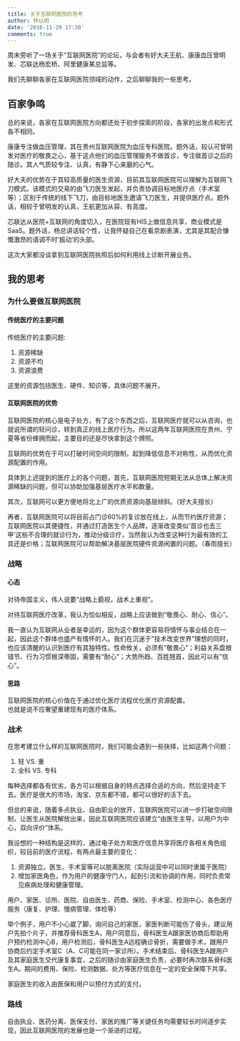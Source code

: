 ```yaml
---
title: 关于互联网医院的思考
author: 林以明
date: '2016-11-29 17:30'
comments: true
---
```


周末旁听了一场关于“互联网医院”的论坛，与会者有好大夫王航、康康血压曾明发、芯联达杨宏桥、阿里健康某总监等。

我们先聊聊各家在互联网医院领域的动作，之后聊聊我的一些思考。

## 百家争鸣
总的来说，各家在互联网医院方向都还处于初步探索的阶段，各家的出发点和形式各不相同。

康康专注做血压管理，其在贵州互联网医院为血压专科医院。题外话，较认可曾明发对医疗的敬畏之心，基于这点他们的血压管理服务不做首诊，专注做首诊之后的随诊。其人气质较专注、认真，有静下心来磨的心气。

好大夫的优势在于其较高质量的医生资源，目前其互联网医院可以理解为互联网飞刀模式。该模式的交易的由飞刀医生发起，并负责协调目标地医疗点（手术室等）；区别于传统的线下飞刀，由目标地医生邀请飞刀医生，并提供医疗点。题外话，相较于曾明发的认真，王航更加从容、有高度。

芯联达从医院+互联网的角度切入，在医院现有HIS上做信息共享，商业模式是SaaS。题外话，杨总讲话较个性，让我怀疑自己在看京剧表演，尤其是其配合慷慨激昂的语调不时‘振动’的头部。

这次大家都没谈拿到互联网医院执照后如何利用线上诊断开展业务。

## 我的思考

### 为什么要做互联网医院

#### 传统医疗的主要问题  
传统医疗的主要问题:   
1. 资源稀缺  
2. 资源不均  
3. 资源浪费  

这里的资源包括医生、硬件、知识等，具体问题不展开。

#### 互联网医院的优势
互联网医院的核心是电子处方，有了这个东西之后，互联网医疗就可以从咨询，也就说所谓的轻问诊，转到真正的线上医疗行为。所以这两年互联网医院在贵州、宁夏等省份蜂拥而起，主要目的还是尽快拿到这个牌照。

互联网的优势在于可以打破时间空间的限制，起到降低信息不对称性，从而优化资源配置的作用。

具体到上述提到的医疗上的各个问题，首先，互联网医院短期无法从总体上解决资源稀缺的问题，但可以协助加强基层医疗水平和数量。

其次，互联网可以更方便地将北上广的优质资源向基层倾斜。（好大夫擅长）

再者，互联网医院可以将目前占门诊60%的复诊放在线上，从而节约医疗资源；互联网医院以其便捷性，并通过打造医生个人品牌，逐渐改变类似‘首诊也去三甲’这些不合理的就诊行为，推动分级诊疗，当然我认为改变这种行为最有效的工具还是价格；互联网医院可以帮助解决基层医院硬件资源闲置的问题。（春雨擅长）


### 战略

#### 心态
对待帝国主义，伟人说要“战略上藐视，战术上重视”。

对待互联网医疗改革，我认为恰似相反，战略上应该做到“敬畏心、耐心、信心”。

我一直认为互联网从业者是幸运的，因为这个群体更容易将情怀与事业结合在一起，因此这个群体也盛产有情怀的人。我们在沉迷于"技术改变世界”理想的同时，也应该清醒的认识到医疗有其独特性。性命攸关，必须有“敬畏心”；利益关系盘根错节、行为习惯根深蒂固，需要有“耐心”；大势所趋、百姓翘首，因此可以有”信心”。

#### 思路
互联网医院的核心价值在于通过优化医疗流程优化医疗资源配置。  
也就是说不应奢望重建现有的医疗体系。

### 战术
在思考建立什么样的互联网医院时，我们可能会遇到一些抉择，比如这两个问题：  
1. 轻 VS. 重  
2. 全科 VS. 专科  

每种选择都各有优劣，各方可以根据自身的特点选择合适的方向，然后坚持走下去。医疗是很大的市场，淘宝、京东都不错，都可以很好的活下去。
  
但总的来说，随着多点执业、自由职业的放开，互联网医院可以进一步打破空间限制，让医生从医院解放出来，因此互联网医院应该建立“由医生主导，以用户为中心，双向评价”体系。

我设想的一种结构是这样的，通过电子处方和医疗信息共享将医疗各相关角色组织，较目前的医疗流程，有两点最主要的变化：  
1. 资源独立。医生、手术室等可以脱离医院（实际运营中可以同时隶属于医院）  
2. 增加家医角色，作为用户的健康守门人，起到引流和协调的作用，同时负责常见疾病处理和健康管理。  

用户、家医、诊所、医院、自由医生、药商、保险、手术室、检测中心、各色医疗服务（康复、护理、慢病管理、体检等）

举个例子，用户不小心崴了脚，询问自己的家医，家医判断可能伤了骨头，建议用户先拍个片子，并推荐骨科医生A，用户同意后，骨科医生A跟家医协商后帮助用户预约检测中心B，用户检测后，骨科医生A远程确诊骨折，需要做手术，跟用户协商后约定手术室C（A、C可能在同一家诊所）。手术结束后、骨科医生A跟用户及其家庭医生交代康复事宜，之后的随诊由家庭医生负责，必要时再次联系骨科医生A。期间的费用、保险、检测数据、处方等医疗信息在一定的安全保障下共享。

家庭医生的收入由医保和用户以预付方式的支付。

### 路线
自由执业、医药分离、医保支付、家医的推广等关键任务均需要较长时间逐步实现，因此互联网医院的发展也是一个渐进的过程。
